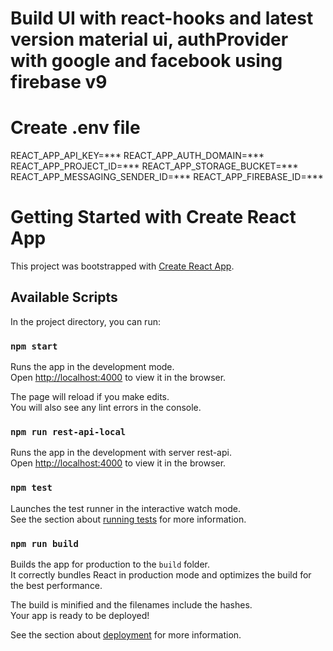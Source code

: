# Build UI with react-hooks and latest version material ui, authProvider with google and facebook using firebase v9

# Create .env file

REACT_APP_API_KEY=***
REACT_APP_AUTH_DOMAIN=***
REACT_APP_PROJECT_ID=***
REACT_APP_STORAGE_BUCKET=***
REACT_APP_MESSAGING_SENDER_ID=***
REACT_APP_FIREBASE_ID=***

# Getting Started with Create React App

This project was bootstrapped with [Create React App](https://github.com/facebook/create-react-app).

## Available Scripts

In the project directory, you can run:

### `npm start`

Runs the app in the development mode.\
Open [http://localhost:4000](http://localhost:4000) to view it in the browser.

The page will reload if you make edits.\
You will also see any lint errors in the console.

### `npm run rest-api-local`

Runs the app in the development with server rest-api.\
Open [http://localhost:4000](http://localhost:4000) to view it in the browser.


### `npm test`

Launches the test runner in the interactive watch mode.\
See the section about [running tests](https://facebook.github.io/create-react-app/docs/running-tests) for more information.

### `npm run build`

Builds the app for production to the `build` folder.\
It correctly bundles React in production mode and optimizes the build for the best performance.

The build is minified and the filenames include the hashes.\
Your app is ready to be deployed!

See the section about [deployment](https://facebook.github.io/create-react-app/docs/deployment) for more information.
